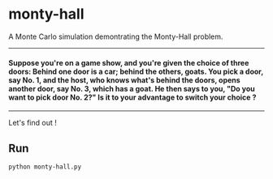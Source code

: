 # monty-hall
A Monte Carlo simulation demontrating the Monty-Hall problem.


---
<h4>Suppose you're on a game show, and you're given the choice of three doors: Behind one door is a car; behind the others, goats. You pick a door, say No. 1, and the host, who knows what's behind the doors, opens another door, say No. 3, which has a goat. He then says to you, "Do you want to pick door No. 2?" Is it to your advantage to switch your choice ? </h4>

---

Let's find out !

## Run

```
python monty-hall.py
```